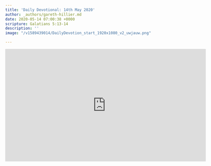 ```yaml
---
title: 'Daily Devotional: 14th May 2020'
author: _authors/gareth-hillier.md
date: 2020-05-14 07:00:38 +0000
scripture: Galatians 5:13-14
description: ''
image: "/v1589439014/DailyDevotion_start_1920x1080_v2_uwjauw.png"

---
```

<iframe src="https://player.vimeo.com/video/418210890" width="640" height="360" frameborder="0" allow="autoplay; fullscreen" allowfullscreen></iframe>